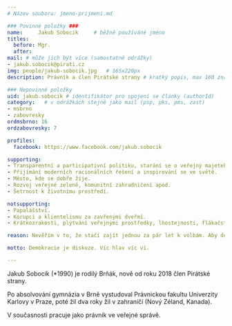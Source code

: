 ```yaml
---
# Název souboru: jmeno-prijmeni.md

### Povinné položky ###
name:     Jakub Sobocik  	# běžně používáné jméno
titles:
  before: Mgr. 
  after:
mail: # může jich být více (samostatné odrážky)
- jakub.sobocik@pirati.cz
img: people/jakub-sobocik.jpg   # 165x220px
description: Právník a člen Pirátské strany	# kratký popis, max 160 znaků

### Nepovinné položky
uid: jakub.sobocik # identifikátor pro spojení se články (authorId)
category: 	# v odrážkách stejně jako mail (psp, pks, pms, zast)
- msbrno
- zabovresky
ordmsbrno: 16
ordzabovresky: 7

profiles:
  facebook: https://www.facebook.com/jakub.sobocik

supporting:
- Transparentní a participativní politiku, starání se o veřejný majetek s péčí řádného hospodáře.
- Přijímání moderních racionálních řešení a inspirování se ve světě.
- Město, kde se dobře žije.
- Rozvoj veřejné zeleně, komunitní zahradničení apod.
- Šetrnost k životnímu prostředí.

notsupporting:
- Papalášství.
- Korupci a klientelismu za zavřenými dveřmi.
- Krátkozrakosti, plýtvání veřejnými prostředky, lhostejnosti, flákačství, malosti a zbytečné buzeraci.

reason: Nevěřím v to, že stačí zajít jednou za pár let k volbám. Aby demokracie mohla fungovat, tak potřebujeme co nejvíce aktivních občanů. Navíc mě znechucuje poslední politický vývoj – hulvátství, směřování k určité české formě mečiarismu (babišismus), narůst strachu a nenávisti ve společnosti vedoucí k posilování extrémistů. Proto jsem se rozhodl zapojit se mimo dobrovolnictví i v politice (ač ne na čelních místech kandidátky) a nabídnout moji specializaci v právu životního prostředí a zkušenosti ze zahraničí.

motto: Demokracie je diskuze. Víc hlav víc ví.

---
```


Jakub Sobocik (\*1990) je rodilý Brňák, nově od roku 2018 člen Pirátské strany.

Po absolvování gymnázia v Brně vystudoval Právnickou fakultu Univerzity Karlovy v Praze, poté žil dva roky žil v zahraničí (Nový Zéland, Kanada).

V současnosti pracuje jako právník ve veřejné správě.

